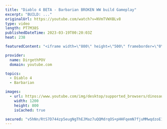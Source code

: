 ```yaml
---
title: "Diablo 4 BETA - Barbarian BROKEN WW build Gameplay"
excerpt: "BUILD: ..."
originalUrl: https://youtube.com/watch?v=NVmTVWXBLv8
type: video
length: PT7M38S
publishedDateTime: 2023-03-19T00:20:03Z
heat: 238

featuredContent: "<iframe width=\"800\" height=\"500\" frameborder=\"0\" src=\"https://www.youtube.com/embed/NVmTVWXBLv8\" allow=\"accelerometer; autoplay; encrypted-media; gyroscope; picture-in-picture\" allowfullscreen></iframe>"

provider:
  name: DirgethPOV
  domain: youtube.com

topics:
  - Diablo 4
  - Barbarian

images:
  - url: https://www.youtube.com/img/desktop/supported_browsers/dinosaur.png
    width: 1200
    height: 800
    isCached: true

secured: "v5hNn/RtS7D744zp5eugNgThEJMaz7uQQMdrqOS+pHHFqemN7fjuMMwqdzoE1LAvN9TMfvHX1slog8G9nfIneWQJs9q+NwI/GCT6Rm+ivsJgaPRGBYtBE7mIbdnvWpwDz7/re8C42k1zVKKAUDF+O4JXWgLDwr6F5US/iFmoguswUrfJKvuEa4cq7p1JKDs12WPkberWJUz2JHVbzUwmIBp2j3u9BNiNFXlNNASj1OGe0lvrBtJJULRyYDENtYCyjlzrWVWGboTkMC2JbwFRvLAjOhmN7zotdz/0bLhFvWaTojXIs90F6pvmLp5k/EyDrKZAaB6z25Uin99ywEeHKkF2HRHrmtoj/zRDGa3l6iavb0DREHzfziD7ADf6fYEPpIEuKQFTLpO7oQm7ssxlqxlgRVtkRBlxPS5h3Qt1LBk=;/TnYsVNRdflYdzXvcC6Ptw=="
---
```


